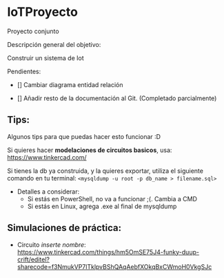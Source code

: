 # IoTProyecto
Proyecto conjunto 

Descripción general del objetivo:

Construir un sistema de Iot


Pendientes:
- [] Cambiar diagrama entidad relación

- [] Añadir resto de la documentación al Git. (Completado parcialmente)

## Tips:

Algunos tips para que puedas hacer esto funcionar :D

Si quieres hacer **modelaciones de circuitos basicos**, usa: https://www.tinkercad.com/


Si tienes la db ya construida, y la quieres exportar, utiliza el siguiente
comando en tu terminal: `<mysqldump -u root -p db_name > filename.sql>` 

* Detalles a considerar:
    * Si estás en PowerShell, no va a funcionar ;(. Cambia a CMD
    * Si estás en Linux, agrega .exe al final de mysqldump

## Simulaciones de práctica:
* Circuito *inserte nombre*: https://www.tinkercad.com/things/hm5OmSE75J4-funky-duup-crift/editel?sharecode=f3NmukVP7lTklpvBShQAqAebfXOkqBxCWmoH0VkgSJc